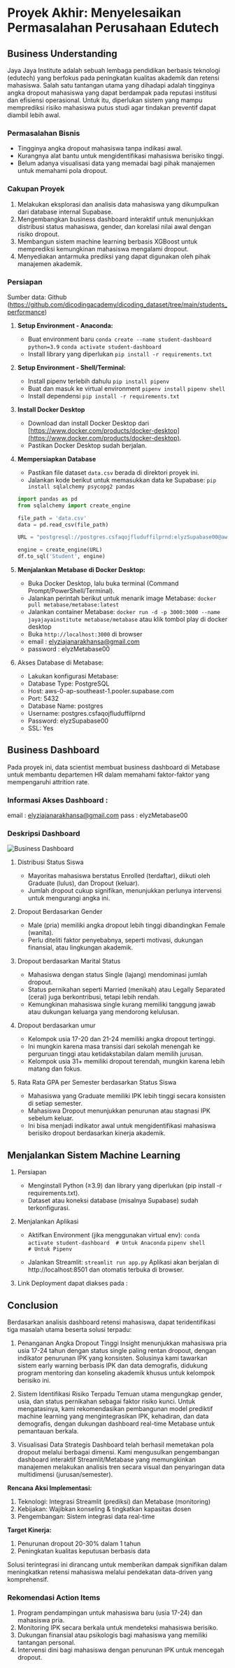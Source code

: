 # Proyek Akhir: Menyelesaikan Permasalahan Perusahaan Edutech

## Business Understanding
Jaya Jaya Institute adalah sebuah lembaga pendidikan berbasis teknologi (edutech) yang berfokus pada peningkatan kualitas akademik dan retensi mahasiswa. Salah satu tantangan utama yang dihadapi adalah tingginya angka dropout mahasiswa yang dapat berdampak pada reputasi institusi dan efisiensi operasional. Untuk itu, diperlukan sistem yang mampu memprediksi risiko mahasiswa putus studi agar tindakan preventif dapat diambil lebih awal.

### Permasalahan Bisnis
- Tingginya angka dropout mahasiswa tanpa indikasi awal.
- Kurangnya alat bantu untuk mengidentifikasi mahasiswa berisiko tinggi.
- Belum adanya visualisasi data yang memadai bagi pihak manajemen untuk memahami pola dropout.

### Cakupan Proyek
1. Melakukan eksplorasi dan analisis data mahasiswa yang dikumpulkan dari database internal Supabase.
2. Mengembangkan business dashboard interaktif untuk menunjukkan distribusi status mahasiswa, gender, dan korelasi nilai awal dengan risiko dropout.
3. Membangun sistem machine learning berbasis XGBoost untuk memprediksi kemungkinan mahasiswa mengalami dropout.
4. Menyediakan antarmuka prediksi yang dapat digunakan oleh pihak manajemen akademik.

### Persiapan

Sumber data: Github (https://github.com/dicodingacademy/dicoding_dataset/tree/main/students_performance)  

1. **Setup Environment - Anaconda:**
    - Buat environment baru
    `conda create --name student-dashboard python=3.9`
    `conda activate student-dashboard`
    - Install library yang diperlukan
    `pip install -r requirements.txt`

2. **Setup Environment - Shell/Terminal:**
    - Install pipenv terlebih dahulu
    `pip install pipenv`
    - Buat dan masuk ke virtual environment
    `pipenv install`
    `pipenv shell`
    - Install dependensi
    `pip install -r requirements.txt`

3. **Install Docker Desktop**  
   - Download dan install Docker Desktop dari [https://www.docker.com/products/docker-desktop](https://www.docker.com/products/docker-desktop).  
   - Pastikan Docker Desktop sudah berjalan.

4. **Mempersiapkan Database**

    - Pastikan file dataset `data.csv` berada di direktori proyek ini.  
    - Jalankan kode berikut untuk memasukkan data ke Supabase:
    `pip install sqlalchemy psycopg2 pandas`

    ```python
    import pandas as pd
    from sqlalchemy import create_engine

    file_path = 'data.csv'
    data = pd.read_csv(file_path)

    URL = "postgresql://postgres.csfaqojfluduffilprnd:elyzSupabase00@aws-0-ap-southeast-1.pooler.supabase.com:5432/postgres"
 
    engine = create_engine(URL)
    df.to_sql('Student', engine)
    ```

5. **Menjalankan Metabase di Docker Desktop:**
    - Buka Docker Desktop, lalu buka terminal (Command Prompt/PowerShell/Terminal).
    - Jalankan perintah berikut untuk menarik image Metabase:
    `docker pull metabase/metabase:latest`
    - Jalankan container Metabase:
    `docker run -d -p 3000:3000 --name jayajayainstitute metabase/metabase` atau klik tombol play di docker desktop
    - Buka `http://localhost:3000` di browser
    - email : elyziajanarakhansa@gmail.com
    - password : elyzMetabase00

6. Akses Database di Metabase:
    - Lakukan konfigurasi Metabase:
    - Database Type: PostgreSQL
    - Host: aws-0-ap-southeast-1.pooler.supabase.com
    - Port: 5432
    - Database Name: postgres
    - Username: postgres.csfaqojfluduffilprnd
    - Password: elyzSupabase00
    - SSL: Yes

## Business Dashboard
Pada proyek ini, data scientist membuat business dashboard di Metabase untuk membantu departemen HR dalam memahami faktor-faktor yang mempengaruhi attrition rate.

### Informasi Akses Dashboard :
email : elyziajanarakhansa@gmail.com
pass : elyzMetabase00

### Deskripsi Dashboard

![Business Dashboard](Elyzia_Janara-dashboard.png)

1. Distribusi Status Siswa
    - Mayoritas mahasiswa berstatus Enrolled (terdaftar), diikuti oleh Graduate (lulus), dan Dropout (keluar).
    - Jumlah dropout cukup signifikan, menunjukkan perlunya intervensi untuk mengurangi angka ini.

2. Dropout Berdasarkan Gender
    - Male (pria) memiliki angka dropout lebih tinggi dibandingkan Female (wanita).
    - Perlu diteliti faktor penyebabnya, seperti motivasi, dukungan finansial, atau lingkungan akademik.

3. Dropout berdasarkan Marital Status
    - Mahasiswa dengan status Single (lajang) mendominasi jumlah dropout.
    - Status pernikahan seperti Married (menikah) atau Legally Separated (cerai) juga berkontribusi, tetapi lebih rendah.
    - Kemungkinan mahasiswa single kurang memiliki tanggung jawab atau dukungan keluarga yang mendorong kelulusan.

4. Dropout berdasarkan umur
    - Kelompok usia 17-20 dan 21-24 memiliki angka dropout tertinggi.
    - Ini mungkin karena masa transisi dari sekolah menengah ke perguruan tinggi atau ketidakstabilan dalam memilih jurusan.
    - Kelompok usia 31+ memiliki dropout terendah, mungkin karena lebih matang dan fokus.

5. Rata Rata GPA per Semester berdasarkan Status Siswa
    - Mahasiswa yang Graduate memiliki IPK lebih tinggi secara konsisten di setiap semester.
    - Mahasiswa Dropout menunjukkan penurunan atau stagnasi IPK sebelum keluar.
    - Ini bisa menjadi indikator awal untuk mengidentifikasi mahasiswa berisiko dropout berdasarkan kinerja akademik.

## Menjalankan Sistem Machine Learning
1. Persiapan
    - Menginstall Python (≥3.9) dan library yang diperlukan (pip install -r requirements.txt).
    - Dataset atau koneksi database (misalnya Supabase) sudah terkonfigurasi.

2. Menjalankan Aplikasi
    - Aktifkan Environment (jika menggunakan virtual env):
    `conda activate student-dashboard  # Untuk Anaconda`
    `pipenv shell                     # Untuk Pipenv`
    
    - Jalankan Streamlit:
    `streamlit run app.py`
    Aplikasi akan berjalan di http://localhost:8501 dan otomatis terbuka di browser.

3. Link Deployment dapat diakses pada :



## Conclusion
Berdasarkan analisis dashboard retensi mahasiswa, dapat teridentifikasi tiga masalah utama beserta solusi terpadu:

1. Penanganan Angka Dropout Tinggi
    Insight menunjukkan mahasiswa pria usia 17-24 tahun dengan status single paling rentan dropout, dengan indikator penurunan IPK yang konsisten. Solusinya kami tawarkan sistem early warning berbasis IPK dan data demografis, didukung program mentoring dan konseling akademik khusus untuk kelompok berisiko ini.

2. Sistem Identifikasi Risiko Terpadu
    Temuan utama mengungkap gender, usia, dan status pernikahan sebagai faktor risiko kunci. Untuk mengatasinya, kami rekomendasikan pembangunan model prediktif machine learning yang mengintegrasikan IPK, kehadiran, dan data demografis, dengan dukungan dashboard real-time Metabase untuk pemantauan berkala.

3. Visualisasi Data Strategis
    Dashboard telah berhasil memetakan pola dropout melalui berbagai dimensi. Kami mengusulkan pengembangan dashboard interaktif Streamlit/Metabase yang memungkinkan manajemen melakukan analisis tren secara visual dan penyaringan data multidimensi (jurusan/semester).

**Rencana Aksi Implementasi:**
1. Teknologi: Integrasi Streamlit (prediksi) dan Metabase (monitoring)
2. Kebijakan: Wajibkan konseling & tingkatkan kapasitas dosen
3. Pengembangan: Sistem integrasi data real-time

**Target Kinerja:**
1. Penurunan dropout 20-30% dalam 1 tahun
2. Peningkatan kualitas keputusan berbasis data

Solusi terintegrasi ini dirancang untuk memberikan dampak signifikan dalam meningkatkan retensi mahasiswa melalui pendekatan data-driven yang komprehensif.

### Rekomendasi Action Items
1. Program pendampingan untuk mahasiswa baru (usia 17-24) dan mahasiswa pria.
2. Monitoring IPK secara berkala untuk mendeteksi mahasiswa berisiko.
3. Dukungan finansial atau psikologis bagi mahasiswa yang memiliki tantangan personal.
4. Intervensi dini bagi mahasiswa dengan penurunan IPK untuk mencegah dropout.